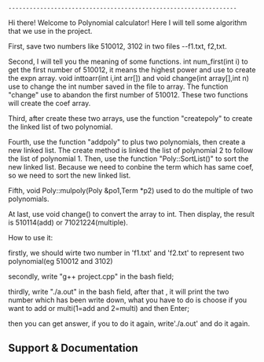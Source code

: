    ----------------------------------------------------------------- 


Hi there! Welcome to Polynomial calculator!
Here I will tell some algorithm that we use in the project.

First, save two numbers like 510012, 3102 in two files --f1.txt, f2,txt.

Second, I will tell you the meaning of some functions.
    int num_first(int i) to get the first number of 510012, it means the highest power and use to create the expn array.
    void inttoarr(int i,int arr[]) and void change(int array[],int n) use to change the int number saved in the file to array. 
        The function "change" use to abandon the first number of 510012. These two functions will create the coef array.
    
Third, after create these two arrays, use the function "createpoly" to create the linked list of two polynomial.

Fourth, use the function "addpoly" to plus two polynomials, then create a new linked list. The create method is linked the list of polynomial 2 to follow the list of polynomial 1.
Then, use the function "Poly::SortList()" to sort the new linked list. Because we need to conbine the term which has same coef, so we need to sort the new linked list.

Fifth, void Poly::mulpoly(Poly &po1,Term *p2) used to do the multiple of two polynomials.

At last, use void change() to convert the array to int. Then display, the result is 510114(add) or 71021224(multiple).

How to use it:

firstly, we should wirte two number in 'f1.txt' and 'f2.txt' to represent two polynomial(eg 510012 and 3102)

secondly, write "g++ project.cpp" in the bash field;

thirdly, write "./a.out" in the bash field, after that , it will print the two number which has been write down, what you have to do is choose if you want to add or multi(1=add and 2=multi) and then Enter;

then you can get answer, if you to do it again, write'./a.out' and do it again.

## Support & Documentation


 